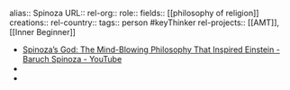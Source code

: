 alias:: Spinoza
URL::
rel-org::
role::
fields:: [[philosophy of religion]]
creations::
rel-country::
tags:: person #keyThinker
rel-projects:: [[AMT]], [[Inner Beginner]]



- [Spinoza’s God: The Mind-Blowing Philosophy That Inspired Einstein - Baruch Spinoza - YouTube](https://www.youtube.com/watch?v=ElaxZnaBzPc)
-
-

